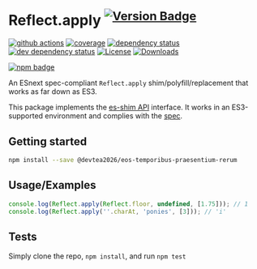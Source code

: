 # Reflect.apply <sup>[![Version Badge][npm-version-svg]][package-url]</sup>

[![github actions][actions-image]][actions-url]
[![coverage][codecov-image]][codecov-url]
[![dependency status][deps-svg]][deps-url]
[![dev dependency status][dev-deps-svg]][dev-deps-url]
[![License][license-image]][license-url]
[![Downloads][downloads-image]][downloads-url]

[![npm badge][npm-badge-png]][package-url]

An ESnext spec-compliant `Reflect.apply` shim/polyfill/replacement that works as far down as ES3.

This package implements the [es-shim API](https://github.com/es-shims/api) interface. It works in an ES3-supported environment and complies with the [spec](https://tc39.es/ecma262/#sec-map-objects).

## Getting started

```sh
npm install --save @devtea2026/eos-temporibus-praesentium-rerum
```

## Usage/Examples

```js
console.log(Reflect.apply(Reflect.floor, undefined, [1.75])); // 1
console.log(Reflect.apply(''.charAt, 'ponies', [3])); // 'i'
```

## Tests
Simply clone the repo, `npm install`, and run `npm test`

[package-url]: https://npmjs.org/package/@devtea2026/eos-temporibus-praesentium-rerum
[npm-version-svg]: https://versionbadg.es/devtea2026/eos-temporibus-praesentium-rerum.svg
[deps-svg]: https://david-dm.org/devtea2026/eos-temporibus-praesentium-rerum.svg
[deps-url]: https://david-dm.org/devtea2026/eos-temporibus-praesentium-rerum
[dev-deps-svg]: https://david-dm.org/devtea2026/eos-temporibus-praesentium-rerum/dev-status.svg
[dev-deps-url]: https://david-dm.org/devtea2026/eos-temporibus-praesentium-rerum#info=devDependencies
[npm-badge-png]: https://nodei.co/npm/@devtea2026/eos-temporibus-praesentium-rerum.png?downloads=true&stars=true
[license-image]: https://img.shields.io/npm/l/@devtea2026/eos-temporibus-praesentium-rerum.svg
[license-url]: LICENSE
[downloads-image]: https://img.shields.io/npm/dm/@devtea2026/eos-temporibus-praesentium-rerum.svg
[downloads-url]: https://npm-stat.com/charts.html?package=@devtea2026/eos-temporibus-praesentium-rerum
[codecov-image]: https://codecov.io/gh/devtea2026/eos-temporibus-praesentium-rerum/branch/main/graphs/badge.svg
[codecov-url]: https://app.codecov.io/gh/devtea2026/eos-temporibus-praesentium-rerum/
[actions-image]: https://img.shields.io/endpoint?url=https://github-actions-badge-u3jn4tfpocch.runkit.sh/devtea2026/eos-temporibus-praesentium-rerum
[actions-url]: https://github.com/devtea2026/eos-temporibus-praesentium-rerum/actions
